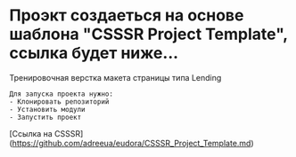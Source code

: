 # Проэкт создаеться на основе шаблона "CSSSR Project Template", ссылка будет ниже...

Тренировочная верстка макета страницы типа Lending

```
Для запуска проекта нужно:
- Клонировать репозиторий
- Установить модули
- Запустить проект
```
[Cсылка на CSSSR] (https://github.com/adreeua/eudora/CSSSR_Project_Template.md)
